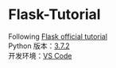 # Flask-Tutorial
Following [Flask official tutorial](https://dormousehole.readthedocs.io/en/latest/tutorial/index.html)  
Python 版本：[3.7.2](https://www.python.org/ftp/python/3.7.2/python-3.7.2.exe)  
开发环境：[VS Code](https://code.visualstudio.com/)  
